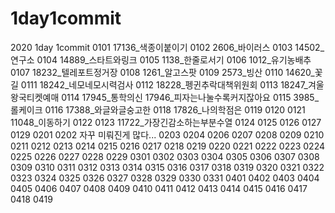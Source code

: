 # 1day1commit
2020 1day 1commit
0101 17136_색종이붙이기
0102 2606_바이러스
0103 14502_연구소
0104 14889_스타트와링크
0105 1138_한줄로서기
0106 1012_유기농배추
0107 18232_텔레포트정거장
0108 1261_알고스팟
0109 2573_빙산
0110 14620_꽃길
0111 18242_네모네모시력검사
0112 18228_펭귄추락대책위원회
0113 18247_겨울왕국티켓예매
0114 17945_통학의신 17946_피자는나눌수록커지잖아요
0115 3985_롤케이크
0116 17388_와글와글숭고한
0118 17826_나의학점은
0119 
0120 
0121 11048_이동하기
0122
0123 11722_가장긴감소하는부분수열
0124
0125
0126
0127
0129 
0201
0202 자꾸 미뤄진게 많다...
0203
0204 
0206
0207
0208
0209
0210
0211
0212
0213
0214
0215
0216
0217
0218
0219
0220
0221
0222
0223
0224
0225
0226
0227
0228
0229
0301
0302
0303
0304
0305
0306
0307
0308
0309
0310
0311
0312
0313
0314
0315
0316
0317
0318
0319
0320
0321
0322
0323
0324
0325
0326
0327
0328
0329
0330
0331
0401
0402
0403
0404
0405
0406
0407
0408
0409
0410
0411
0412
0413
0414
0415
0416
0417
0418
0419